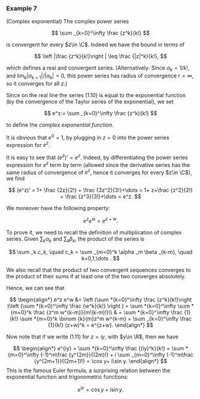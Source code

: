 ### Example 7

(Complex exponential) The complex power series



$$  \sum _{k=0}^\infty \frac {z^k}{k!} $$

is convergent for every $z\in \C$. Indeed we have the bound in terms of

$$ \left |\frac {z^k}{k!}\right | \leq \frac {|z|^k}{k!}, $$

which defines a real and convergent series. (Alternatively: Since $\alpha _k = 1/k!$, and $\lim _k|\alpha _{k+1}|/|\alpha _k|=0$, this power series has radius of convergence $r=\infty$, so it converges for all $z$.)

Since on the real line the series (1.10) is equal to the exponential function (by the convergence of the Taylor series of the exponential), we set



$$  e^z:= \sum _{k=0}^\infty \frac {z^k}{k!} $$

to define the _complex exponential function_.

It is obvious that $e^0 =1$, by plugging in $z= 0$ into the power series expression for $e^z$.

It is easy to see that $(e^z)’=e^z$. Indeed, by differentiating the power series expression for $e^z$ term by term (allowed since the derivative series has the same radius of convergence of $e^z$, hence it converges for every $z\in \C$), we find

$$ (e^z)’ = 1+ \frac {2z}{2!} + \frac {3z^2}{3!}+\dots = 1+ z+\frac {z^2}{2!} + \frac {z^3}{3!}+\dots = e^z. $$

We moreover have the following property:



$$ e^z e^w = e^{z+w}. $$

To prove it, we need to recall the definition of multiplication of complex series. Given $\sum _k \alpha _k$ and $\sum _k \beta _k$, the product of the series is

$$ \sum _k c_k, \quad c_k = \sum _{m=0}^k \alpha _m \beta _{k-m}, \quad k=0,1,\dots . $$

We also recall that the product of two convergent sequences converges to the product of their sums if at least one of the two converges absolutely.

Hence, we can see that



$$ \begin{align*} e^z e^w &= \left (\sum *{k=0}^\infty \frac {z^k}{k!}\right )\left (\sum *{k=0}^\infty \frac {w^k}{k!} \right ) = \sum *{k=0}^\infty \sum *{m=0}^k \frac {z^m w^{k-m}}{m!(k-m)!}\\ & = \sum *{k=0}^\infty \frac {1}{k!} \sum *{m=0}^k \binom {k}{m}z^m w^{k-m} = \sum _{k=0}^\infty \frac {1}{k!} (z+w)^k = e^{z+w}. \end{align*} $$

Now note that if we write (1.11) for $z=iy$, with $y\in \R$, then we have



$$ \begin{align*} e^{iy} = \sum *{k=0}^\infty \frac {(iy)^k}{k!} = \sum *{m=0}^\infty (-1)^m\frac {y^{2m}}{(2m)!} + i \sum _{m=0}^\infty (-1)^m\frac {y^{2m+1}}{(2m+1)!} = \cos y+ i\sin y. \end{align*} $$ This is the famous Euler formula, a surprising relation between the exponential function and trigonometric functions:

$$ e^{iy} = \cos y + i \sin y. $$
